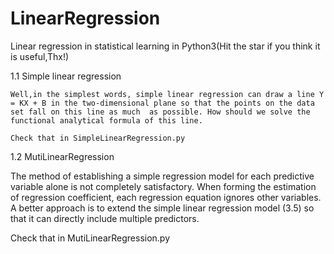 # LinearRegression
Linear regression in statistical learning in Python3(Hit the star if you think it is useful,Thx!)

1.1 Simple linear regression 

    Well,in the simplest words, simple linear regression can draw a line Y = KX + B in the two-dimensional plane so that the points on the data set fall on this line as much  as possible. How should we solve the functional analytical formula of this line.
    
    Check that in SimpleLinearRegression.py
    
1.2 MutiLinearRegression  

  The method of establishing a simple regression model for each predictive variable alone is not completely satisfactory. When forming the estimation of regression coefficient, each regression equation ignores other variables. A better approach is to extend the simple linear regression model (3.5) so that it can directly include multiple predictors.
  
  Check that in MutiLinearRegression.py
